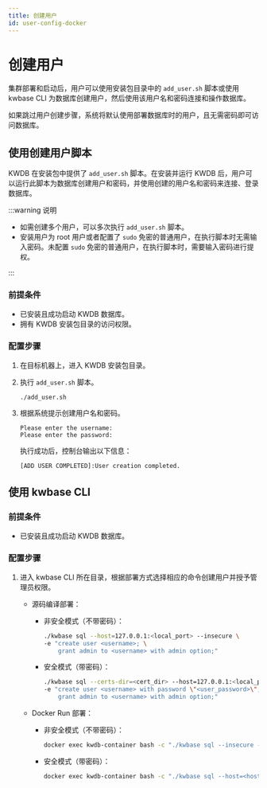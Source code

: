 ```yaml
---
title: 创建用户
id: user-config-docker
---
```


# 创建用户

集群部署和启动后，用户可以使用安装包目录中的 `add_user.sh` 脚本或使用 kwbase CLI 为数据库创建用户，然后使用该用户名和密码连接和操作数据库。

如果跳过用户创建步骤，系统将默认使用部署数据库时的用户，且无需密码即可访问数据库。

## 使用创建用户脚本

KWDB 在安装包中提供了 `add_user.sh` 脚本。在安装并运行 KWDB 后，用户可以运行此脚本为数据库创建用户和密码，并使用创建的用户名和密码来连接、登录数据库。

:::warning 说明

- 如需创建多个用户，可以多次执行 `add_user.sh` 脚本。
- 安装用户为 root 用户或者配置了 `sudo` 免密的普通用户，在执行脚本时无需输入密码。未配置 `sudo` 免密的普通用户，在执行脚本时，需要输入密码进行提权。

:::

### 前提条件

- 已安装且成功启动 KWDB 数据库。
- 拥有 KWDB 安装包目录的访问权限。

### 配置步骤

1. 在目标机器上，进入 KWDB 安装包目录。

2. 执行 `add_user.sh` 脚本。

    ```shell
    ./add_user.sh
    ```

3. 根据系统提示创建用户名和密码。

    ```shell
    Please enter the username:
    Please enter the password:
    ```

    执行成功后，控制台输出以下信息：

    ```shell
    [ADD USER COMPLETED]:User creation completed.
    ```

## 使用 kwbase CLI

### 前提条件

- 已安装且成功启动 KWDB 数据库。

### 配置步骤

1. 进入 kwbase CLI 所在目录，根据部署方式选择相应的命令创建用户并授予管理员权限。

    - 源码编译部署：

        - 非安全模式（不带密码）：

            ```bash
            ./kwbase sql --host=127.0.0.1:<local_port> --insecure \
            -e "create user <username>; \
                grant admin to <username> with admin option;"
            ```

        - 安全模式（带密码）：

            ```bash
            ./kwbase sql --certs-dir=<cert_dir> --host=127.0.0.1:<local_port> \
            -e "create user <username> with password \"<user_password>\"; \
                grant admin to <username> with admin option;"
            ```

    - Docker Run 部署：

        - 非安全模式（不带密码）：

            ```bash
            docker exec kwdb-container bash -c "./kwbase sql --insecure --host=<host_ip> -e \"create user <username>;grant admin to <username> with admin option;\""
            ```

        - 安全模式（带密码）：

            ```bash
            docker exec kwdb-container bash -c "./kwbase sql --host=<host_ip> --certs-dir=<cert_dir> -e \"create user <username> with password \\\"<user_password>\\\";grant admin to <username> with admin option;\""
            ```